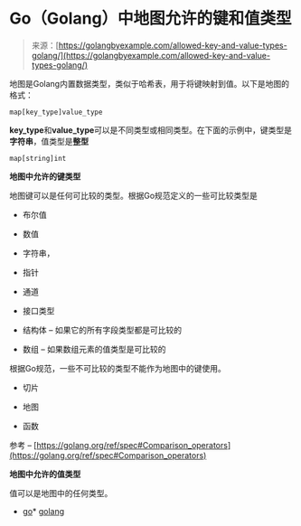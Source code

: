 <!--yml

类别：未分类

日期：2024-10-13 06:20:56

-->

# Go（Golang）中地图允许的键和值类型

> 来源：[https://golangbyexample.com/allowed-key-and-value-types-golang/](https://golangbyexample.com/allowed-key-and-value-types-golang/)

地图是Golang内置数据类型，类似于哈希表，用于将键映射到值。以下是地图的格式：

```
map[key_type]value_type
```

**key_type**和**value_type**可以是不同类型或相同类型。在下面的示例中，键类型是**字符串**，值类型是**整型**

```
map[string]int
```

**地图中允许的键类型**

地图键可以是任何可比较的类型。根据Go规范定义的一些可比较类型是

+   布尔值

+   数值

+   字符串，

+   指针

+   通道

+   接口类型

+   结构体 – 如果它的所有字段类型都是可比较的

+   数组 – 如果数组元素的值类型是可比较的

根据Go规范，一些不可比较的类型不能作为地图中的键使用。

+   切片

+   地图

+   函数

参考 – [https://golang.org/ref/spec#Comparison_operators](https://golang.org/ref/spec#Comparison_operators)

**地图中允许的值类型**

值可以是地图中的任何类型。

+   [go](https://golangbyexample.com/tag/go/)*   [golang](https://golangbyexample.com/tag/golang/)
